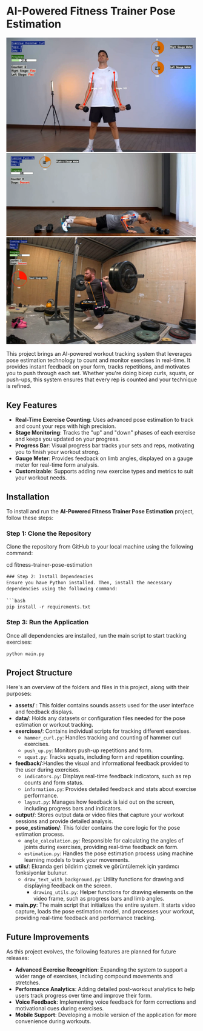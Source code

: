 # AI-Powered Fitness Trainer Pose Estimation

<img src="output/images/Screenshot%202024-09-08%20030742.png" alt="Workout Demo" width="500"/>
<img src="output/images/Screenshot%202024-09-08%20030816.png" alt="Workout Demo" width="500"/>
<img src="output/images/Screenshot%202024-09-08%20030836.png" alt="Workout Demo" width="500"/>


This project brings an AI-powered workout tracking system that leverages pose estimation technology to count and monitor exercises in real-time. It provides instant feedback on your form, tracks repetitions, and motivates you to push through each set. Whether you're doing bicep curls, squats, or push-ups, this system ensures that every rep is counted and your technique is refined.

## Key Features

- **Real-Time Exercise Counting**: Uses advanced pose estimation to track and count your reps with high precision.
- **Stage Monitoring**: Tracks the "up" and "down" phases of each exercise and keeps you updated on your progress.
- **Progress Bar**: Visual progress bar tracks your sets and reps, motivating you to finish your workout strong.
- **Gauge Meter**: Provides feedback on limb angles, displayed on a gauge meter for real-time form analysis.
- **Customizable**: Supports adding new exercise types and metrics to suit your workout needs.

## Installation

To install and run the **AI-Powered Fitness Trainer Pose Estimation** project, follow these steps:

### Step 1: Clone the Repository
Clone the repository from GitHub to your local machine using the following command:



cd fitness-trainer-pose-estimation
```
### Step 2: Install Dependencies
Ensure you have Python installed. Then, install the necessary dependencies using the following command:

```bash
pip install -r requirements.txt
```

### Step 3: Run the Application
Once all dependencies are installed, run the main script to start tracking exercises:

```bash
python main.py
```

## Project Structure
Here's an overview of the folders and files in this project, along with their purposes:

* **assets/** : This folder contains sounds assets used for the user interface and feedback displays.
* **data/**: Holds any datasets or configuration files needed for the pose estimation or workout tracking.
* **exercises/**: Contains individual scripts for tracking different exercises.
  * `hammer_curl.py`: Handles tracking and counting of hammer curl exercises.
  * `push_up.py`: Monitors push-up repetitions and form.
  * `squat.py`: Tracks squats, including form and repetition counting.
* **feedback/**:Handles the visual and informational feedback provided to the user during exercises.
  * `indicators.py`: Displays real-time feedback indicators, such as rep counts and form status.
  * `information.py`: Provides detailed feedback and stats about exercise performance.
  * `layout.py`: Manages how feedback is laid out on the screen, including progress bars and indicators.
* **output/**: Stores output data or video files that capture your workout sessions and provide detailed analysis.
* **pose_estimation/**: This folder contains the core logic for the pose estimation process.
  * `angle_calculation.py`: Responsible for calculating the angles of joints during exercises, providing real-time feedback on form.
  * `estimation.py`: Handles the pose estimation process using machine learning models to track your movements.
* **utils/**: Ekranda geri bildirim çizmek ve görüntülemek için yardımcı fonksiyonlar bulunur.
  * `draw_text_with_background.py`: Utility functions for drawing and displaying feedback on the screen.
    * `drawing_utils.py`: Helper functions for drawing elements on the video frame, such as progress bars and limb angles.
* **main.py**: The main script that initializes the entire system. It starts video capture, loads the pose estimation model, and processes your workout, providing real-time feedback and performance tracking.


## Future Improvements

As this project evolves, the following features are planned for future releases:

- **Advanced Exercise Recognition**: Expanding the system to support a wider range of exercises, including compound movements and stretches.
- **Performance Analytics**: Adding detailed post-workout analytics to help users track progress over time and improve their form.
- **Voice Feedback**: Implementing voice feedback for form corrections and motivational cues during exercises.
- **Mobile Support**: Developing a mobile version of the application for more convenience during workouts.





